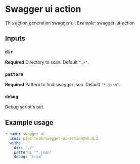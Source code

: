 # Swagger ui action

This action generation swagger ui. Example: [swagger-ui-action](http://pjoc-team.github.io/swagger-ui-action)

## Inputs

### `dir`

**Required** Directory to scan. Default `"./"`.

### `pattern`

**Required** Pattern to find swagger json. Default `"*.json"`.

### `debug`

Debug script's out.

## Example usage

```yaml
- name: swagger ui
  uses: pjoc-team/swagger-ui-action@v0.0.2
  with:
    dir: './'
    pattern: '*.json'
    debug: 'true'

```
